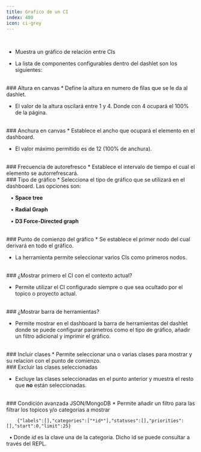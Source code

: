 ```yaml
---
title: Grafico de un CI 
index: 400
icon: ci-grey
---
```


    
<br />

* Muestra un gráfico de relación entre CIs

* La lista de componentes configurables dentro del dashlet son los siguientes:

<br />
### Altura en canvas
* Define la altura en numero de filas que se le da al dashlet.

* El valor de la altura oscilará entre 1 y 4. Donde con 4 ocupará el 100% de la página.

<br />
### Anchura en canvas
* Establece el ancho que ocupará el elemento en el dashboard.

* El valor máximo permitido es de 12 (100% de anchura).

<br/>
### Frecuencia de autorefresco
* Establece el intervalo de tiempo el cual el elemento se autorrefrescará.

<br />
### Tipo de gráfico
* Selecciona el tipo de gráfico que se utilizará en el dashboard. Las opciones son: <br />

&nbsp; &nbsp;• **Space tree** <br />

&nbsp; &nbsp;• **Radial Graph** <br />

&nbsp; &nbsp;• **D3 Force-Directed graph** <br />


<br />
### Punto de comienzo del gráfico
* Se establece el primer nodo del cual derivará en todo el gráfico. 

* La herramienta permite seleccionar varios CIs como primeros nodos.

<br />
### ¿Mostrar primero el CI con el contexto actual?

* Permite utilizar el CI configurado siempre o que sea ocultado por el topico o proyecto actual.

<br />
### ¿Mostrar barra de herramientas?

* Permite mostrar en el dashboard la barra de herramientas del dashlet donde se puede configurar parámetros como el tipo de gráfico, añadir un filtro adicional y imprimir el gráfico.

<br />
### Incluir clases
* Permite seleccionar una o varias clases para mostrar y su relacion con el punto de comienzo.

<br />
### Excluir las clases seleccionadas

* Excluye las clases seleccionadas en el punto anterior y muestra el resto que **no** están seleccionadas.

<br />
### Condición avanzada JSON/MongoDB
* Permite añadir un filtro para las filtrar los topicos y/o categorias a mostrar
            
        {"labels":[],"categories":["*id*"],"statuses":[],"priorities":[],"start":0,"limit":25} 


&nbsp;&nbsp;• Donde *id* es la clave una de la categoria. Dicho id se puede consultar a través del REPL.

